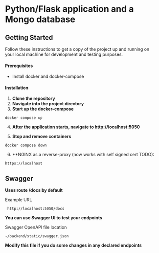 # Python/Flask application and a Mongo database

## Getting Started
Follow these instructions to get a copy of the project up and running on your local machine for development and testing purposes.

#### Prerequisites
- Install docker and docker-compose

#### Installation
1. **Clone the repository**
2. **Navigate into the project directory**
3. **Start up the docker-compose**
  ```
  docker compose up
  ```
4. **After the application starts, navigate to http://localhost:5050**

5. **Stop and remove containers**
  ```
  docker compose down
  ```
  
6. **NGINX as a reverse-proxy (now works with self signed cert TODO):
  ```
  https://localhost
  ```
  
## Swagger
**Uses route /docs by default**

Example URL
```
 http://localhost:5050/docs
```
**You can use Swagger UI to test your endpoints**

Swagger OpenAPI file location
```
~/backend/static/swagger.json
```
**Modify this file if you do some changes in any declared endpoints**
